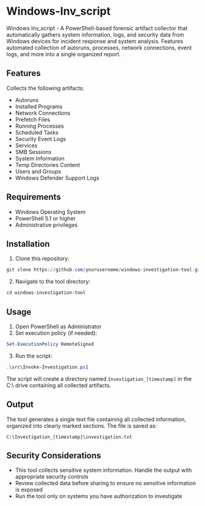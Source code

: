 # Windows-Inv_script
Windows Inv_script - A PowerShell-based forensic artifact collector that automatically gathers system information, logs, and security data from Windows devices for incident response and system analysis. Features automated collection of autoruns, processes, network connections, event logs, and more into a single organized report.


## Features

Collects the following artifacts:
- Autoruns
- Installed Programs
- Network Connections
- Prefetch Files
- Running Processes
- Scheduled Tasks
- Security Event Logs
- Services
- SMB Sessions
- System Information
- Temp Directories Content
- Users and Groups
- Windows Defender Support Logs

## Requirements

- Windows Operating System
- PowerShell 5.1 or higher
- Administrative privileges

## Installation

1. Clone this repository:
```powershell
git clone https://github.com/yourusername/windows-investigation-tool.git
```

2. Navigate to the tool directory:
```powershell
cd windows-investigation-tool
```

## Usage

1. Open PowerShell as Administrator
2. Set execution policy (if needed):
```powershell
Set-ExecutionPolicy RemoteSigned
```

3. Run the script:
```powershell
.\src\Invoke-Investigation.ps1
```

The script will create a directory named `Investigation_[timestamp]` in the C:\ drive containing all collected artifacts.

## Output

The tool generates a single text file containing all collected information, organized into clearly marked sections. The file is saved as:
```
C:\Investigation_[timestamp]\investigation.txt
```

## Security Considerations

- This tool collects sensitive system information. Handle the output with appropriate security controls
- Review collected data before sharing to ensure no sensitive information is exposed
- Run the tool only on systems you have authorization to investigate
